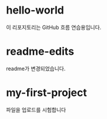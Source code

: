 # hello-world
이 리포지토리는 GitHub 흐름 연습용입니다.

# readme-edits
readme가 변경되었습니다.

# my-first-project
파일을 업로드를 시험합니다
